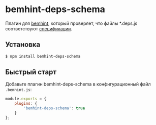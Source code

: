 # bemhint-deps-schema
Плагин для [bemhint](https://github.com/bemhint/bemhint), который проверяет, что файлы *.deps.js соответствуют [спецификации](https://ru.bem.info/technology/deps/about/).

## Установка 

```bash
$ npm install bemhint-deps-schema
```

## Быстрый старт

Добавьте плагин bemhint-deps-schema в конфигурационный файл `.bemhint.js`:

```js
module.exports = {
    plugins: {
        'bemhint-deps-schema': true
    }
};
```
